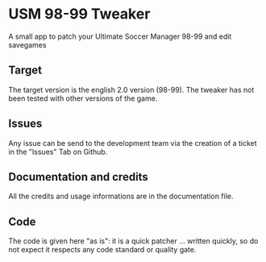# USM 98-99 Tweaker
A small app to patch your Ultimate Soccer Manager 98-99 and edit savegames

## Target
The target version is the english 2.0 version (98-99). The tweaker has not been tested with other versions of the game.

## Issues
Any issue can be send to the development team via the creation of a ticket in the "Issues" Tab on Github.

## Documentation and credits
All the credits and usage informations are in the documentation file.

## Code
The code is given here "as is": it is a quick patcher ... written quickly, so do not expect it respects any code standard or quality gate.